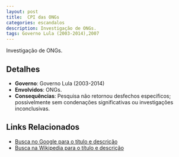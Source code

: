 ```yaml
---
layout: post
title:  CPI das ONGs
categories: escandalos
description: Investigação de ONGs.
tags: Governo Lula (2003-2014),2007
---
```


Investigação de ONGs.

## Detalhes
- **Governo**: Governo Lula (2003-2014)
- **Envolvidos**: ONGs.
- **Consequências**: Pesquisa não retornou desfechos específicos; possivelmente sem condenações significativas ou investigações inconclusivas.

## Links Relacionados
- [Busca no Google para o título e descrição](https://www.google.com/search?q=CPI%20das%20ONGs%20Investiga%C3%A7%C3%A3o%20de%20ONGs.%20Governo%20Lula%20%282003-2014%29)
- [Busca na Wikipedia para o título e descrição](https://en.wikipedia.org/w/index.php?search=CPI%20das%20ONGs%20Investiga%C3%A7%C3%A3o%20de%20ONGs.%20Governo%20Lula%20%282003-2014%29)
